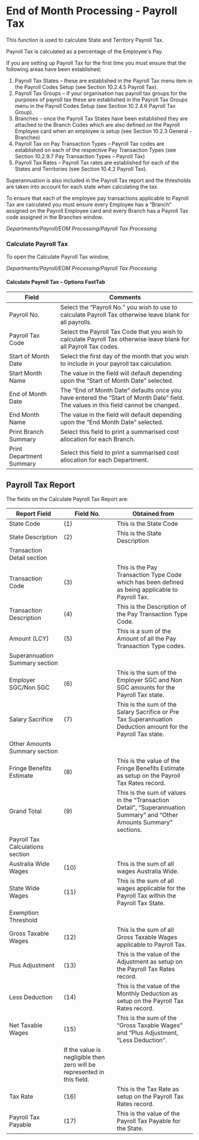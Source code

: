 #  End of Month Processing - Payroll Tax

This function is used to calculate State and Territory Payroll Tax.

Payroll Tax is calculated as a percentage of the Employee's Pay.  

If you are setting up Payroll Tax for the first time you must ensure that the following areas have been established;

1.	Payroll Tax States – these are established in the Payroll Tax menu item in the Payroll Codes Setup (see Section 10.2.4.5 Payroll Tax).
2.	Payroll Tax Groups – if your organisation has payroll tax groups for the purposes of payroll tax these are established in the Payroll Tax Groups menu in the Payroll Codes Setup (see Section 10.2.4.6 Payroll Tax Group).
3.	Branches – once the Payroll Tax States have been established they are attached to the Branch Codes which are also defined on the Payroll Employee card when an employee is setup (see Section 10.2.3 General - Branches)
4.	Payroll Tax on Pay Transaction Types – Payroll Tax codes are established on each of the respective Pay Transaction Types (see Section 10.2.9.7 Pay Transaction Types – Payroll Tax) 
5.	Payroll Tax Rates – Payroll Tax rates are established for each of the States and Territories (see Section 10.4.2 Payroll Tax).

Superannuation is also included in the Payroll Tax report and the thresholds are taken into account for each state when calculating the tax.

To ensure that each of the employee pay transactions applicable to Payroll Tax are calculated you must ensure every Employee has a “Branch” assigned on the Payroll Employee card and every Branch has a Payroll Tax code assigned in the Branches window.

*Departments/Payroll/EOM Processing/Payroll Tax Processing*

### Calculate Payroll Tax

To open the Calculate Payroll Tax window,

*Departments/Payroll/EOM Processing/Payroll Tax Processing*
 
#### Calculate Payroll Tax – Options FastTab

|Field|	Comments|
|---|---|
|Payroll No.|	Select the “Payroll No.” you wish to use to calculate Payroll Tax otherwise leave blank for all payrolls.
|Payroll Tax Code|	Select the Payroll Tax Code that you wish to calculate Payroll Tax otherwise leave blank for all Payroll Tax codes.
|Start of Month Date|	Select the first day of the month that you wish to include in your payroll tax calculation.
|Start Month Name|	The value in the field will default depending upon the “Start of Month Date” selected.
|End of Month Date|	The “End of Month Date” defaults once you have entered the “Start of Month Date” field.  The values in this field cannot be changed.
|End Month Name|	The value in the field will default depending upon the “End Month Date” selected.
|Print Branch Summary|	Select this field to print a summarised cost allocation for each Branch.
|Print Department Summary|	Select this field to print a summarised cost allocation for each Department.

 ## Payroll Tax Report

The fields on the Calculate Payroll Tax Report are:

|Report Field|	Field No.	|Obtained from|
|---|---|---|
|State Code|	(1)	|This is the State Code
|State Description	|(2)|	This is the State Description
|Transaction Detail section
|Transaction Code|	(3)|	This is the Pay Transaction Type Code which has been defined as being applicable to Payroll Tax.
|Transaction Description	|(4)|	This is the Description of the Pay Transaction Type Code.
|Amount (LCY)	|(5)|	This is a sum of the Amount of all the Pay Transaction Type codes.
|Superannuation Summary section
|Employer SGC/Non SGC|	(6)	|This is the sum of the Employer SGC and Non SGC amounts for the Payroll Tax state.
|Salary Sacrifice	|(7)|	This is the sum of the Salary Sacrifice or Pre Tax Superannuation Deduction amount for the Payroll Tax state.
|Other Amounts Summary section
|Fringe Benefits Estimate	|(8)|	This is the value of the Fringe Benefits Estimate as setup on the Payroll Tax Rates record.
|Grand Total|	(9)|	This is the sum of values in the “Transaction Detail”, “Superannuation Summary” and “Other Amounts Summary” sections.
|Payroll Tax Calculations section
|Australia Wide Wages	|(10)|	This is the sum of all wages Australia Wide.
|State Wide Wages	|(11)|	This is the sum of all wages applicable for the Payroll Tax within the Payroll Tax State.
|Exemption Threshold		
|Gross Taxable Wages	|(12)	|This is the sum of all Gross Taxable Wages applicable to Payroll Tax.
|Plus Adjustment	|(13)	|This is the value of the Adjustment as setup on the Payroll Tax Rates record.
|Less Deduction	|(14)|	This is the value of the Monthly Deduction as setup on the Payroll Tax Rates record.
|Net Taxable Wages|	(15)|	This is the sum of the “Gross Taxable Wages” and “Plus Adjustment, “Less Deduction”.
||If the value is negligible then zero will be represented in this field.
|Tax Rate	|(16)	|This is the Tax Rate as setup on the Payroll Tax Rates record.
|Payroll Tax Payable	|(17)| 	This is the value of the Payroll Tax Payable for the State.
